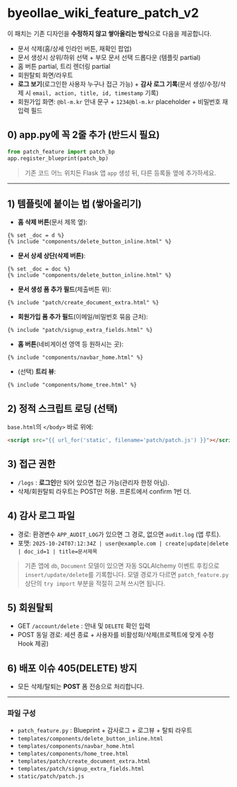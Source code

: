 
# byeollae_wiki_feature_patch_v2

이 패치는 기존 디자인을 **수정하지 않고 쌓아올리는 방식**으로 다음을 제공합니다.

- 문서 삭제(홈/상세 인라인 버튼, 재확인 팝업)
- 문서 생성시 상위/하위 선택 + 부모 문서 선택 드롭다운 (템플릿 partial)
- 홈 버튼 partial, 트리 렌더링 partial
- 회원탈퇴 화면/라우트
- **로그 보기**(로그인한 사용자 누구나 접근 가능) + **감사 로그 기록**(문서 생성/수정/삭제 시 `email, action, title, id, timestamp` 기록)
- 회원가입 화면: `@bl-m.kr` 안내 문구 + `1234@bl-m.kr` placeholder + 비밀번호 재입력 필드

## 0) app.py에 꼭 2줄 추가 (반드시 필요)
```python
from patch_feature import patch_bp
app.register_blueprint(patch_bp)
```
> 기존 코드 어느 위치든 Flask 앱 `app` 생성 뒤, 다른 등록들 옆에 추가하세요.

---

## 1) 템플릿에 붙이는 법 (쌓아올리기)
- **홈 삭제 버튼**(문서 제목 옆):
```jinja2
{% set _doc = d %}
{% include "components/delete_button_inline.html" %}
```
- **문서 상세 상단(삭제 버튼)**:
```jinja2
{% set _doc = doc %}
{% include "components/delete_button_inline.html" %}
```
- **문서 생성 폼 추가 필드**(제출버튼 위):
```jinja2
{% include "patch/create_document_extra.html" %}
```
- **회원가입 폼 추가 필드**(이메일/비밀번호 묶음 근처):
```jinja2
{% include "patch/signup_extra_fields.html" %}
```
- **홈 버튼**(네비게이션 영역 등 원하시는 곳):
```jinja2
{% include "components/navbar_home.html" %}
```
- (선택) **트리 뷰**:
```jinja2
{% include "components/home_tree.html" %}
```

## 2) 정적 스크립트 로딩 (선택)
`base.html`의 `</body>` 바로 위에:
```html
<script src="{{ url_for('static', filename='patch/patch.js') }}"></script>
```

## 3) 접근 권한
- `/logs` : **로그인**만 되어 있으면 접근 가능(관리자 한정 아님).
- 삭제/회원탈퇴 라우트는 POST만 허용. 프론트에서 confirm 1번 더.

## 4) 감사 로그 파일
- 경로: 환경변수 `APP_AUDIT_LOG`가 있으면 그 경로, 없으면 `audit.log` (앱 루트).
- 포맷: `2025-10-24T07:12:34Z | user@example.com | create|update|delete | doc_id=1 | title=문서제목`

> 기존 앱에 `db`, `Document` 모델이 있으면 자동 SQLAlchemy 이벤트 후킹으로 `insert/update/delete`를 기록합니다.
> 모델 경로가 다르면 `patch_feature.py` 상단의 `try import` 부분을 적절히 고쳐 쓰시면 됩니다.

## 5) 회원탈퇴
- GET `/account/delete` : 안내 및 `DELETE` 확인 입력
- POST 동일 경로: 세션 종료 + 사용자를 비활성화/삭제(프로젝트에 맞게 수정 Hook 제공)

## 6) 배포 이슈 405(DELETE) 방지
- 모든 삭제/탈퇴는 **POST** 폼 전송으로 처리합니다.

---

### 파일 구성
- `patch_feature.py` : Blueprint + 감사로그 + 로그뷰 + 탈퇴 라우트
- `templates/components/delete_button_inline.html`
- `templates/components/navbar_home.html`
- `templates/components/home_tree.html`
- `templates/patch/create_document_extra.html`
- `templates/patch/signup_extra_fields.html`
- `static/patch/patch.js`
